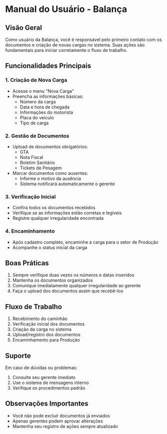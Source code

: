 # Manual do Usuário - Balança

## Visão Geral
Como usuário da Balança, você é responsável pelo primeiro contato com os documentos e criação de novas cargas no sistema. Suas ações são fundamentais para iniciar corretamente o fluxo de trabalho.

## Funcionalidades Principais

### 1. Criação de Nova Carga
- Acesse o menu "Nova Carga"
- Preencha as informações básicas:
  - Número da carga
  - Data e hora de chegada
  - Informações do motorista
  - Placa do veículo
  - Tipo de carga

### 2. Gestão de Documentos
- Upload de documentos obrigatórios:
  - GTA
  - Nota Fiscal
  - Boletim Sanitário
  - Tickets de Pesagem
- Marcar documentos como ausentes:
  - Informe o motivo da ausência
  - Sistema notificará automaticamente o gerente

### 3. Verificação Inicial
- Confira todos os documentos recebidos
- Verifique se as informações estão corretas e legíveis
- Registre qualquer irregularidade encontrada

### 4. Encaminhamento
- Após cadastro completo, encaminhe a carga para o setor de Produção
- Acompanhe o status inicial da carga

## Boas Práticas
1. Sempre verifique duas vezes os números e datas inseridos
2. Mantenha os documentos organizados
3. Comunique imediatamente qualquer irregularidade ao gerente
4. Faça o upload dos documentos assim que recebê-los

## Fluxo de Trabalho
1. Recebimento do caminhão
2. Verificação inicial dos documentos
3. Criação da carga no sistema
4. Upload/registro dos documentos
5. Encaminhamento para Produção

## Suporte
Em caso de dúvidas ou problemas:
1. Consulte seu gerente imediato
2. Use o sistema de mensagens interno
3. Verifique os procedimentos padrão

## Observações Importantes
- Você não pode excluir documentos já enviados
- Apenas gerentes podem aprovar alterações
- Mantenha seu registro de ações sempre atualizado
